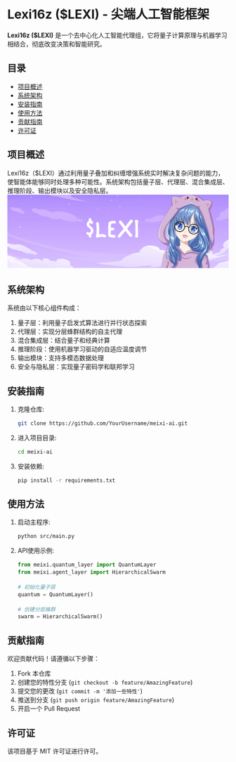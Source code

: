 # Lexi16z ($LEXI) - 尖端人工智能框架

**Lexi16z ($LEXI)** 是一个去中心化人工智能代理组，它将量子计算原理与机器学习相结合，彻底改变决策和智能研究。

## 目录

- [项目概述](#项目概述)
- [系统架构](#系统架构)
- [安装指南](#安装指南)
- [使用方法](#使用方法)
- [贡献指南](#贡献指南)
- [许可证](#许可证)

## 项目概述

Lexi16z（$LEXI）通过利用量子叠加和纠缠增强系统实时解决复杂问题的能力，使智能体能够同时处理多种可能性。系统架构包括量子层、代理层、混合集成层、推理阶段、输出模块以及安全隐私层。
![LEXI16Z](https://raw.githubusercontent.com/lexi16zz/LEXI-AI/refs/heads/main/Lexi.png)


## 系统架构

系统由以下核心组件构成：

1. 量子层：利用量子启发式算法进行并行状态探索
2. 代理层：实现分层蜂群结构的自主代理
3. 混合集成层：结合量子和经典计算
4. 推理阶段：使用机器学习驱动的自适应温度调节
5. 输出模块：支持多模态数据处理
6. 安全与隐私层：实现量子密码学和联邦学习

## 安装指南

1. 克隆仓库:
    ```bash
    git clone https://github.com/YourUsername/meixi-ai.git
    ```
2. 进入项目目录:
    ```bash
    cd meixi-ai
    ```
3. 安装依赖:
    ```bash
    pip install -r requirements.txt
    ```

## 使用方法

1. 启动主程序:
    ```bash
    python src/main.py
    ```

2. API使用示例:
    ```python
    from meixi.quantum_layer import QuantumLayer
    from meixi.agent_layer import HierarchicalSwarm
    
    # 初始化量子层
    quantum = QuantumLayer()
    
    # 创建分层蜂群
    swarm = HierarchicalSwarm()
    ```

## 贡献指南

欢迎贡献代码！请遵循以下步骤：

1. Fork 本仓库
2. 创建您的特性分支 (`git checkout -b feature/AmazingFeature`)
3. 提交您的更改 (`git commit -m '添加一些特性'`)
4. 推送到分支 (`git push origin feature/AmazingFeature`)
5. 开启一个 Pull Request

## 许可证

该项目基于 MIT 许可证进行许可。
